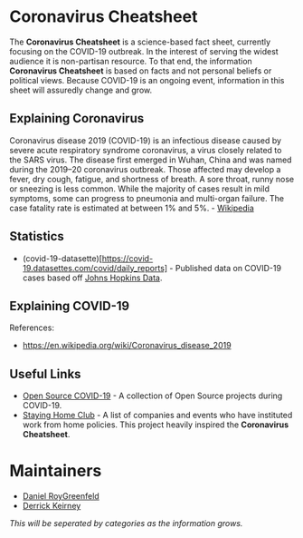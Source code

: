 # Coronavirus Cheatsheet

The **Coronavirus Cheatsheet** is a science-based fact sheet, currently focusing on the COVID-19 outbreak. In the interest of serving the widest audience it is non-partisan resource. To that end, the information **Coronavirus Cheatsheet** is based on facts and not personal beliefs or political views. Because COVID-19 is an ongoing event, information in this sheet will assuredly change and grow.

## Explaining Coronavirus

Coronavirus disease 2019 (COVID-19) is an infectious disease caused by severe acute respiratory syndrome coronavirus, a virus closely related to the SARS virus. The disease first emerged in Wuhan, China and was named during the 2019–20 coronavirus outbreak. Those affected may develop a fever, dry cough, fatigue, and shortness of breath. A sore throat, runny nose or sneezing is less common.  While the majority of cases result in mild symptoms, some can progress to pneumonia and multi-organ failure. The case fatality rate is estimated at between 1% and 5%. - [Wikipedia](https://en.wikipedia.org/wiki/Coronavirus_disease_2019)

## Statistics

- (covid-19-datasette)[https://covid-19.datasettes.com/covid/daily_reports] - Published data on COVID-19 cases based off [Johns Hopkins Data](https://github.com/CSSEGISandData/COVID-19).

## Explaining COVID-19

References:

- https://en.wikipedia.org/wiki/Coronavirus_disease_2019

## Useful Links

- [Open Source COVID-19](https://weileizeng.github.io/Open-Source-COVID-19/) - A collection of Open Source projects during COVID-19.
- [Staying Home Club](https://stayinghome.club/) - A list of companies and events who have instituted work from home policies. This project heavily inspired the **Coronavirus Cheatsheet**.

# Maintainers

- [Daniel RoyGreenfeld](https://github.com/pydanny)
- [Derrick Keirney](https://github.com/diek)

_This will be seperated by categories as the information grows._
